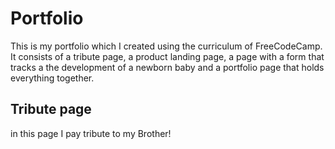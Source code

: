 # Portfolio

This is my portfolio which I created using the curriculum of FreeCodeCamp. It consists of a tribute page, a product landing page, a page with a form that tracks a
the development of a newborn baby and a portfolio page that holds everything together. 

## Tribute page
in this page I pay tribute to my Brother!
